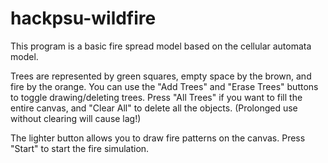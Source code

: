 # hackpsu-wildfire
This program is a basic fire spread model based on the cellular automata model. 

Trees are represented by green squares, empty space by the brown, and fire by the orange. You can use the "Add Trees" and "Erase Trees" buttons to toggle drawing/deleting trees. Press "All Trees" if you want to fill the entire canvas, and "Clear All" to delete all the objects. (Prolonged use without clearing will cause lag!)

The lighter button allows you to draw fire patterns on the canvas. Press "Start" to start the fire simulation.
